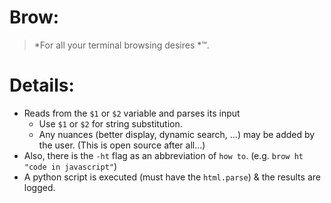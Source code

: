 # Brow:
> *For all your terminal browsing desires *™.

# Details:
- Reads from the `$1` or `$2` variable and parses its input
	- Use `$1` or `$2` for string substitution.
	- Any nuances (better display, dynamic search, ...) may be added by the user. (This is open source after all...)
- Also, there is the `-ht` flag as an abbreviation of `how to`. (e.g. `brow ht "code in javascript"`)
- A python script is executed (must have the `html.parse`) & the results are logged.
